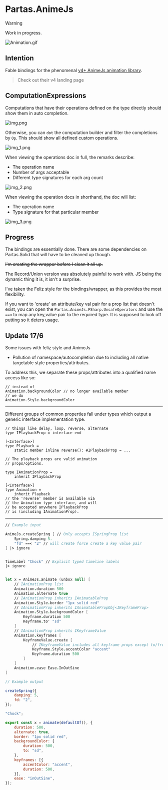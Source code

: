 ﻿# Partas.AnimeJs

> [!WARNING]
> Work in progress.

![Animation.gif](Animation.gif)

## Intention

Fable bindings for the phenomenal [v4+ AnimeJs animation library](https://animejs.com/).

> Check out their v4 landing page


## ComputationExpressions

Computations that have their operations defined on the type directly should show them in auto completion.

![img.png](./img.png)

Otherwise, you can `dot` the computation builder and filter the completions by `Op`. This should show all defined custom operations.

![img_1.png](./img_1.png)

When viewing the operations doc in full, the remarks describe:

- The operation name
- Number of args acceptable
- Different type signatures for each arg count

![img_2.png](./img_2.png)

When viewing the operation docs in shorthand, the doc will list:

- The operation name
- Type signature for that particular member

![img_3.png](./img_3.png)

## Progress

The bindings are essentially done. There are some dependencies on Partas.Solid that will have to be cleaned up though.

~~I'm creating the wrapper before I clean it all up.~~

The Record/Union version was absolutely painful to work with. JS being the dynamic thing it is, it isn't a surprise.

I've taken the Feliz style for the bindings/wrapper, as this provides the most flexibility.

If you want to 'create' an attribute/key val pair for a prop list that doesn't exist, you can open the `Partas.AnimeJs.FSharp.UnsafeOperators` and use the `==<` to map any key,value pair to the required type. It is supposed to look off putting so it deters usage.

## Update 17/6

Some issues with feliz style and AnimeJs

- Pollution of namespace/autocompletion due to including all native targetable style properties/attributes.

To address this, we separate these props/attributes into a qualified name access like so:

```f#
// instead of
Animation.backgroundColor // no longer available member
// we do
Animation.Style.backgroundColor
```

---

Different groups of common properties fall under types which output a generic interface implementation type.

```f#
// things like delay, loop, reverse, alternate
type IPlaybackProp = interface end

[<Interface>]
type Playback =
    static member inline reverse(): #IPlaybackProp = ...

// The playback props are valid animation
// props/options.

type IAnimationProp =
    inherit IPlaybackProp

[<Interface>]
type Animation =
    inherit Playback
// the 'reverse' member is available via
// the Animation type interface, and will
// be accepted anywhere IPlaybackProp
// is (including IAnimationProp).
```

---

```fsharp
// Example input

AnimeJs.createSpring [ // Only accepts ISpringProp list
    Spring.damping 5.
    "fd" ==< "2" // will create force create a key value pair
] |> ignore


TimeLabel "Chock" // Explicit typed timeline labels
|> ignore


let x = AnimeJs.animate (unbox null) [
    // IAnimationProp list
    Animation.duration 500
    Animation.alternate true
    // IAnimationProp inherits IAnimatableProp
    Animation.Style.border "1px solid red"
    // IAnimationProp inherits IAnimatablePropObj<IKeyframeProp>
    Animation.Style.backgroundColor [
        Keyframe.duration 500
        Keyframe.to' "sd"
    ]
    // IAnimationProp inherits IKeyframeValue
    Animation.keyframes [
        KeyframeValue.create [
            // IKeyframeValue includes all keyframe props except to/from
            Keyframe.Style.accentColor "accent"
            Keyframe.duration 500
        ]
    ]
    Animation.ease Ease.InOutSine
]

```

```js
// Example output

createSpring({
    damping: 5,
    fd: "2",
});

"Chock";

export const x = animate(defaultOf(), {
    duration: 500,
    alternate: true,
    border: "1px solid red",
    backgroundColor: {
        duration: 500,
        to: "sd",
    },
    keyframes: [{
        accentColor: "accent",
        duration: 500,
    }],
    ease: "inOutSine",
});
```
